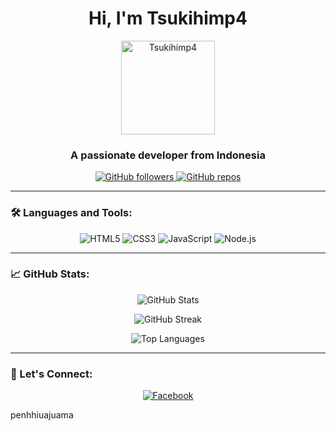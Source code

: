 <h1 align="center">Hi, I'm Tsukihimp4</h1>

<p align="center">
  <img src="https://avatars.githubusercontent.com/tsukihimp4" alt="Tsukihimp4" width="150" height="150">
</p>

<h3 align="center">A passionate developer from Indonesia</h3>

<p align="center">
  <a href="https://github.com/tsukihimp4">
    <img src="https://img.shields.io/github/followers/tsukihimp4?label=Followers&style=social" alt="GitHub followers">
  </a>
  <a href="https://github.com/tsukihimp4?tab=repositories">
    <img src="https://badges.pufler.dev/repos/tsukihimp4" alt="GitHub repos">
  </a>
</p>

---

### 🛠️ Languages and Tools:
  
<p align="center">
  <img src="https://img.shields.io/badge/HTML5-E34F26?style=for-the-badge&logo=html5&logoColor=white" alt="HTML5" />
  <img src="https://img.shields.io/badge/CSS3-1572B6?style=for-the-badge&logo=css3&logoColor=white" alt="CSS3" />
  <img src="https://img.shields.io/badge/JavaScript-F7DF1E?style=for-the-badge&logo=javascript&logoColor=black" alt="JavaScript" />
  <img src="https://img.shields.io/badge/Node.js-43853D?style=for-the-badge&logo=node.js&logoColor=white" alt="Node.js" />
</p>

---

### 📈 GitHub Stats:

<p align="center">
  <img src="https://github-readme-stats.vercel.app/api?username=tsukihimp4&show_icons=true&theme=radical" alt="GitHub Stats" />
</p>

<p align="center">
  <img src="https://github-readme-streak-stats.herokuapp.com/?user=tsukihimp4&theme=radical" alt="GitHub Streak" />
</p>

<p align="center">
  <img src="https://github-readme-stats.vercel.app/api/top-langs/?username=tsukihimp4&layout=compact&theme=radical" alt="Top Languages" />
</p>

---

### 🔗 Let's Connect:

<p align="center">
  <a href="https://www.facebook.com/AgasPratamamp4"><img src="https://img.shields.io/badge/Facebook-%231877F2.svg?style=for-the-badge&logo=facebook&logoColor=white" alt="Facebook"></a>
</p>

penhhiuajuama
